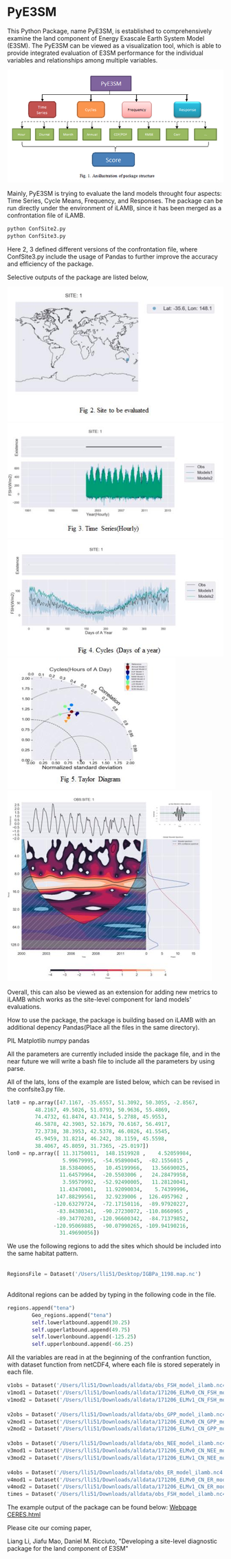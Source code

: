 # PyE3SM

This Python Package, name PyE3SM, is established to comprehensively examine the land component of Energy Exascale Earth System Model (E3SM). The PyE3SM can be viewed as a visualization tool, which is able to provide integrated evaluation of E3SM performance for the individual variables and relationships among multiple variables. 


![Package Structure](./structure.png "Package Structure")


Mainly, PyE3SM is trying to evaluate the land models throught four aspects: Time Series, Cycle Means, Frequency, and Responses.
The package can be run directly under the environment of iLAMB, since it has been merged as a confrontation file of iLAMB.

```bash 
python ConfSite2.py
python ConfSite3.py
```

Here 2, 3 defined different versions of the confrontation file, where ConfSite3.py include the usage of Pandas to further improve the accuracy and efficiency of the package.

Selective outputs of the package are listed below,

![Selective outputs](./site.png  "Selective outputs")
![Selective outputs](./time1.png "Selective outputs")
![Selective outputs](./cycle.png  "Selective outputs")
![Selective outputs](./taylor.png  "Selective outputs")
![Selective outputs](./wavelet.png "Selective outputs")

Overall, this can also be viewed as an extension for adding new metrics to iLAMB which works as the site-level component for land models' evaluations.

How to use the package, the package is building based on iLAMB with an additional depency Pandas(Place all the files in the same directory). 

PIL
Matplotlib
numpy
pandas

All the parameters are currently included inside the package file, and in the near future we will write a bash file to include all the parameters by using parse. 

All of the lats, lons of the example are listed below, which can be revised in the confsite3.py file.
```python
lat0 = np.array([47.1167, -35.6557, 51.3092, 50.3055, -2.8567,
         48.2167, 49.5026, 51.0793, 50.9636, 55.4869,
         74.4732, 61.8474, 43.7414, 5.2788, 45.9553,
         46.5878, 42.3903, 52.1679, 70.6167, 56.4917,
         72.3738, 38.3953, 42.5378, 46.0826, 41.5545,
         45.9459, 31.8214, 46.242, 38.1159, 45.5598,
         38.4067, 45.8059, 31.7365, -25.0197])
lon0 = np.array([ 11.31750011,  148.1519928 ,    4.52059984,
                  5.99679995,  -54.95890045,  -82.1556015 ,
                 18.53840065,   10.45199966,   13.56690025,
                 11.64579964,  -20.5503006 ,   24.28479958,
                  3.59579992,  -52.92490005,   11.28120041,
                 11.43470001,   11.92090034,    5.74399996,
                147.88299561,   32.9239006 ,  126.4957962 ,
               -120.63279724,  -72.17150116,  -89.97920227,
                -83.84380341,  -90.27230072, -110.8660965 ,
                -89.34770203, -120.96600342,  -84.71379852,
               -120.95069885,  -90.07990265, -109.94190216,
                 31.49690056])
```
We use the following regions to add the sites which should be included into the same habitat pattern. 
```python

RegionsFile = Dataset('/Users/lli51/Desktop/IGBPa_1198.map.nc')
        
```
Additonal regions can be added by typing in the following code in the file.
```python
regions.append("tena")
        Geo_regions.append("tena")
        self.lowerlatbound.append(30.25)
        self.upperlatbound.append(49.75)
        self.lowerlonbound.append(-125.25)
        self.upperlonbound.append(-66.25)
 ```       
 
 All the variables are read in at the beginning of the confrantion function, with dataset function from netCDF4, where each file is stored seperately in each file.
 
 ```python
v1obs = Dataset('/Users/lli51/Downloads/alldata/obs_FSH_model_ilamb.nc4')['FSH']
v1mod1 = Dataset('/Users/lli51/Downloads/alldata/171206_ELMv0_CN_FSH_model_ilamb.nc4')['FSH']
v1mod2 = Dataset('/Users/lli51/Downloads/alldata/171206_ELMv1_CN_FSH_model_ilamb.nc4')['FSH']

v2obs = Dataset('/Users/lli51/Downloads/alldata/obs_GPP_model_ilamb.nc4')['GPP']
v2mod1 = Dataset('/Users/lli51/Downloads/alldata/171206_ELMv0_CN_GPP_model_ilamb.nc4')['GPP']
v2mod2 = Dataset('/Users/lli51/Downloads/alldata/171206_ELMv1_CN_GPP_model_ilamb.nc4')['GPP']

v3obs = Dataset('/Users/lli51/Downloads/alldata/obs_NEE_model_ilamb.nc4')['NEE']
v3mod1 = Dataset('/Users/lli51/Downloads/alldata/171206_ELMv0_CN_NEE_model_ilamb.nc4')['NEE']
v3mod2 = Dataset('/Users/lli51/Downloads/alldata/171206_ELMv1_CN_NEE_model_ilamb.nc4')['NEE']

v4obs = Dataset('/Users/lli51/Downloads/alldata/obs_ER_model_ilamb.nc4')['ER']
v4mod1 = Dataset('/Users/lli51/Downloads/alldata/171206_ELMv0_CN_ER_model_ilamb.nc4')['ER']
v4mod2 = Dataset('/Users/lli51/Downloads/alldata/171206_ELMv1_CN_ER_model_ilamb.nc4')['ER']
times = Dataset('/Users/lli51/Downloads/alldata/obs_FSH_model_ilamb.nc4')['time']
 ```
The example output of the package can be found below:
[Webpage CERES.html](http://volweb.utk.edu/~lli51/ol2/CERES.html)

Please cite our coming paper,

Liang Li, Jiafu Mao, Daniel M. Ricciuto, "Developing a site-level diagnostic package for the land component of E3SM"

